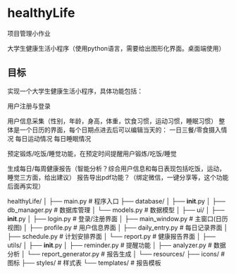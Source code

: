 # healthyLife
项目管理小作业

大学生健康生活小程序（使用python语言，需要给出图形化界面。桌面端使用）

## 目标

实现一个大学生健康生活小程序，具体功能包括：

用户注册与登录

用户信息采集（性别，年龄，身高，体重，饮食习惯，运动习惯，睡眠习惯）
整体是一个日历的界面，每个日期点进去后可以编辑当天的：
一日三餐/零食摄入情况
每日运动情况
每日睡眠情况

预定锻炼/吃饭/睡觉功能，在预定时间提醒用户锻炼/吃饭/睡觉

生成每日/每周健康报告（智能分析？综合用户信息和每日表现包括吃饭，运动，睡觉三方面，给出建议）
报告导出pdf功能？（绑定微信，一键分享等，这个功能后面再实现）


healthyLife/
│
├── main.py                 # 程序入口
├── database/
│   ├── __init__.py
│   ├── db_manager.py       # 数据库管理
│   └── models.py           # 数据模型
│
├── ui/
│   ├── __init__.py
│   ├── login.py            # 登录/注册界面
│   ├── main_window.py      # 主窗口(日历视图)
│   ├── profile.py          # 用户信息界面
│   ├── daily_entry.py      # 每日记录界面
│   ├── schedule.py         # 计划安排界面
│   └── report.py           # 健康报告界面
│
├── utils/
│   ├── __init__.py
│   ├── reminder.py         # 提醒功能
│   ├── analyzer.py         # 数据分析
│   └── report_generator.py # 报告生成
│
└── resources/
    ├── icons/              # 图标
    ├── styles/             # 样式表
    └── templates/          # 报告模板